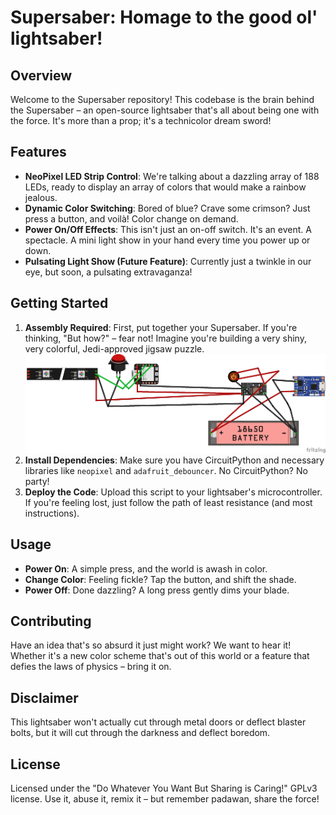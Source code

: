 # Supersaber: Homage to the good ol' lightsaber!

## Overview
Welcome to the Supersaber repository! This codebase is the brain behind the Supersaber – an open-source lightsaber that's all about being one with the force. It's more than a prop; it's a technicolor dream sword!

## Features
- **NeoPixel LED Strip Control**: We're talking about a dazzling array of 188 LEDs, ready to display an array of colors that would make a rainbow jealous.
- **Dynamic Color Switching**: Bored of blue? Crave some crimson? Just press a button, and voilà! Color change on demand.
- **Power On/Off Effects**: This isn't just an on-off switch. It's an event. A spectacle. A mini light show in your hand every time you power up or down.
- **Pulsating Light Show (Future Feature)**: Currently just a twinkle in our eye, but soon, a pulsating extravaganza!

## Getting Started
1. **Assembly Required**: First, put together your Supersaber. If you're thinking, "But how?" – fear not! Imagine you're building a very shiny, very colorful, Jedi-approved jigsaw puzzle.
![Supersaber Fritzing](fritzing/supersaber-0.1.png "Supersaber Fritzing")
2. **Install Dependencies**: Make sure you have CircuitPython and necessary libraries like `neopixel` and `adafruit_debouncer`. No CircuitPython? No party!
3. **Deploy the Code**: Upload this script to your lightsaber's microcontroller. If you're feeling lost, just follow the path of least resistance (and most instructions).

## Usage
- **Power On**: A simple press, and the world is awash in color.
- **Change Color**: Feeling fickle? Tap the button, and shift the shade.
- **Power Off**: Done dazzling? A long press gently dims your blade.

## Contributing
Have an idea that's so absurd it just might work? We want to hear it! Whether it's a new color scheme that's out of this world or a feature that defies the laws of physics – bring it on.

## Disclaimer
This lightsaber won't actually cut through metal doors or deflect blaster bolts, but it will cut through the darkness and deflect boredom.

## License
Licensed under the "Do Whatever You Want But Sharing is Caring!" GPLv3 license. Use it, abuse it, remix it – but remember padawan, share the force!